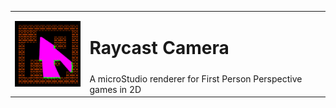 <table>
  <tr>
    <td rowspan="2">
      <img align="left" src="sprites/icon.png" />
    </td>
    <td><h1>Raycast Camera</h1></td>
  </tr>
  <tr>
    <td>
      A microStudio renderer for First Person Perspective games in 2D
    </td>
  </tr>
</table>
